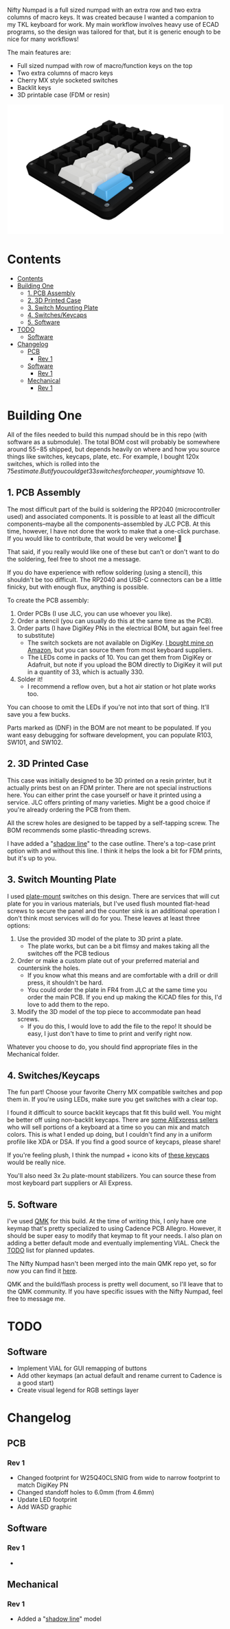Nifty Numpad is a full sized numpad with an extra row and two extra columns of macro keys. It was created because I wanted a companion to my TKL keyboard for work. My main workflow involves heavy use of ECAD programs, so the design was tailored for that, but it is generic enough to be nice for many workflows! 


The main features are:
- Full sized numpad with row of macro/function keys on the top
- Two extra columns of macro keys
- Cherry MX style socketed switches
- Backlit keys
- 3D printable case (FDM or resin)

![render](Render%20(Blue,%20SS%20screws).png "Render of Nifty Numpad")

# Contents
- [Contents](#contents)
- [Building One](#building-one)
  - [1. PCB Assembly](#1-pcb-assembly)
  - [2. 3D Printed Case](#2-3d-printed-case)
  - [3. Switch Mounting Plate](#3-switch-mounting-plate)
  - [4. Switches/Keycaps](#4-switcheskeycaps)
  - [5. Software](#5-software)
- [TODO](#todo)
  - [Software](#software)
- [Changelog](#changelog)
  - [PCB](#pcb)
    - [Rev 1](#rev-1)
  - [Software](#software-1)
    - [Rev 1](#rev-1-1)
  - [Mechanical](#mechanical)
    - [Rev 1](#rev-1-2)

# Building One
All of the files needed to build this numpad should be in this repo (with software as a submodule). The total BOM cost will probably be somewhere around $55-$85 shipped, but depends heavily on where and how you source things like switches, keycaps, plate, etc. For example, I bought 120x switches, which is rolled into the $75 estimate. But if you could get 33 switches for cheaper, you might save ~$10. 

## 1. PCB Assembly
The most difficult part of the build is soldering the RP2040 (microcontroller used) and associated components. It is possible to at least all the difficult components–maybe all the components–assembled by JLC PCB. At this time, however, I have not done the work to make that a one-click purchase. If you would like to contribute, that would be very welcome! 🙂

That said, if you really would like one of these but can't or don't want to do the soldering, feel free to shoot me a message. 

If you do have experience with reflow soldering (using a stencil), this shouldn't be too difficult. The RP2040 and USB-C connectors can be a little finicky, but with enough flux, anything is possible. 

To create the PCB assembly:
1. Order PCBs (I use JLC, you can use whoever you like).
2. Order a stencil (you can usually do this at the same time as the PCB).
3. Order parts (I have DigiKey PNs in the electrical BOM, but again feel free to substitute)
   - The switch sockets are not available on DigiKey. [I bought mine on Amazon](https://www.amazon.com/dp/B0BVH6M5FP?psc=1&ref=ppx_yo2ov_dt_b_product_details), but you can source them from most keyboard suppliers.
   - The LEDs come in packs of 10. You can get them from DigiKey or Adafruit, but note if you upload the BOM directly to DigiKey it will put in a quantity of 33, which is actually 330.
4. Solder it!
    - I recommend a reflow oven, but a hot air station or hot plate works too.

You can choose to omit the LEDs if you're not into that sort of thing. It'll save you a few bucks. 

Parts marked as (DNF) in the BOM are not meant to be populated. If you want easy debugging for software development, you can populate R103, SW101, and SW102.

## 2. 3D Printed Case
This case was initially designed to be 3D printed on a resin printer, but it actually prints best on an FDM printer. There are not special instructions here. You can either print the case yourself or have it printed using a service. JLC offers printing of many varieties. Might be a good choice if you're already ordering the PCB from them.

All the screw holes are designed to be tapped by a self-tapping screw. The BOM recommends some plastic-threading screws. 

I have added a "[shadow line](https://www.youtube.com/watch?v=8dhFhU7Nl_0)" to the case outline. There's a top-case print option with and without this line. I think it helps the look a bit for FDM prints, but it's up to you. 

## 3. Switch Mounting Plate
I used [plate-mount](https://switchandclick.com/plate-mounted-vs-pcb-mounted-keyboard/) switches on this design. There are services that will cut plate for you in various materials, but I've used flush mounted flat-head screws to secure the panel and the counter sink is an additional operation I don't think most services will do for you. These leaves at least three options:

1. Use the provided 3D model of the plate to 3D print a plate.
   - The plate works, but can be a bit flimsy and makes taking all the switches off the PCB tedious
2. Order or make a custom plate out of your preferred material and countersink the holes.
    - If you know what this means and are comfortable with a drill or drill press, it shouldn't be hard.
    - You could order the plate in FR4 from JLC at the same time you order the main PCB. If you end up making the KiCAD files for this, I'd love to add them to the repo. 
3. Modify the 3D model of the top piece to accommodate pan head screws. 
    - If you do this, I would love to add the file to the repo! It should be easy, I just don't have to time to print and verify right now.

Whatever you choose to do, you should find appropriate files in the Mechanical folder.

## 4. Switches/Keycaps
The fun part! Choose your favorite Cherry MX compatible switches and pop them in. If you're using LEDs, make sure you get switches with a clear top. 

I found it difficult to source backlit keycaps that fit this build well. You might be better off using non-backlit keycaps. There are [some AliExpress sellers](https://www.aliexpress.us/item/3256801609324454.html?spm=a2g0o.order_list.order_list_main.18.27561802CbfaCa&gatewayAdapt=glo2usa) who will sell portions of a keyboard at a time so you can mix and match colors. This is what I ended up doing, but I couldn't find any in a uniform profile like XDA or DSA. If you find a good source of keycaps, please share! 

If you're feeling plush, I think the numpad + icono kits of [these keycaps](https://drop.com/buy/drop-biip-mt3-extended-custom-keycap-set?mode%5B0%5D=shop_open&mode%5B1%5D=shop_open&defaultSelectionIds=969832&utm_source=google&utm_medium=cpc&utm_campaign=14650997430&utm_term=126026139486&utm_content=545898905914&utm_keyword=&utm_placement=pla-1392002507270&utm_network=u%3Ac%3A%3A&utm_device=&gad=1&gclid=CjwKCAjwlJimBhAsEiwA1hrp5i-AwICvpmNDm80DELJZylLo96oIX7IjxFvtUybMUVPNlUNpxAKwlxoCEOMQAvD_BwE&gclsrc=aw.ds) would be really nice. 

You'll also need 3x 2u plate-mount stabilizers. You can source these from most keyboard part suppliers or Ali Express.

## 5. Software
I've used [QMK](https://qmk.fm) for this build. At the time of writing this, I only have one keymap that's pretty specialized to using Cadence PCB Allegro. However, it should be super easy to modify that keymap to fit your needs. I also plan on adding a better default mode and eventually implementing VIAL. Check the [TODO](#todo) list for planned updates. 

The Nifty Numpad hasn't been merged into the main QMK repo yet, so for now you can find it [here](https://github.com/Acliad/qmk_firmware). 

QMK and the build/flash process is pretty well document, so I'll leave that to the QMK community. If you have specific issues with the Nifty Numpad, feel free to message me. 

# TODO
## Software
- Implement VIAL for GUI remapping of buttons
- Add other keymaps (an actual default and rename current to Cadence is a good start)
- Create visual legend for RGB settings layer

# Changelog
## PCB
### Rev 1
- Changed footprint for W25Q40CLSNIG from wide to narrow footprint to match DigiKey PN
- Changed standoff holes to 6.0mm (from 4.6mm)
- Update LED footprint
- Add WASD graphic

## Software
### Rev 1
-

## Mechanical
### Rev 1
- Added a "[shadow line](https://www.youtube.com/watch?v=8dhFhU7Nl_0)" model